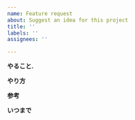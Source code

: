 ```yaml
---
name: Feature request
about: Suggest an idea for this project
title: ''
labels: ''
assignees: ''

---
```


**やること.**

**やり方**


**参考**

**いつまで**
